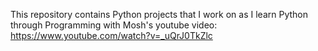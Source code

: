 This repository contains Python projects that I work on as I learn Python through Programming with Mosh's youtube video: https://www.youtube.com/watch?v=_uQrJ0TkZlc